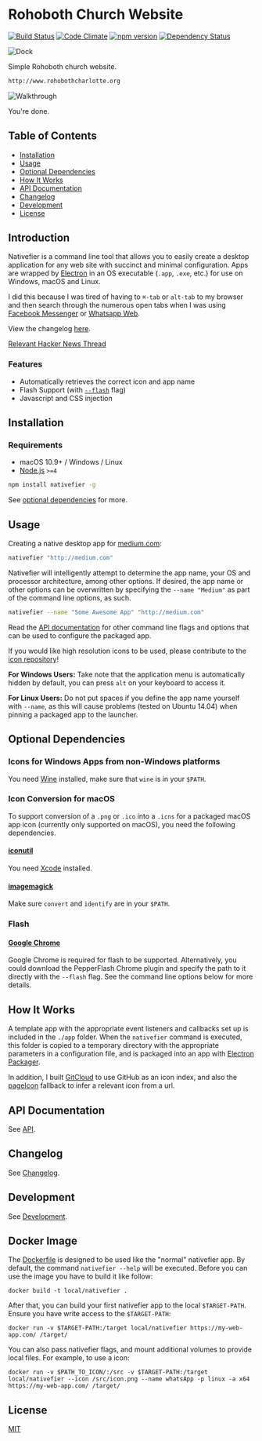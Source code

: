 # Rohoboth Church Website

[![Build Status](https://travis-ci.org/jiahaog/nativefier.svg?branch=development)](https://travis-ci.org/jiahaog/nativefier)
[![Code Climate](https://codeclimate.com/github/jiahaog/nativefier/badges/gpa.svg)](https://codeclimate.com/github/jiahaog/nativefier)
[![npm version](https://badge.fury.io/js/nativefier.svg)](https://www.npmjs.com/package/nativefier)
[![Dependency Status](https://david-dm.org/jiahaog/nativefier.svg)](https://david-dm.org/jiahaog/nativefier)

![Dock](screenshots/dock.png)

Simple Rohoboth church website.

```bash
http://www.rohobothcharlotte.org
```

![Walkthrough]("https://github.com/amamer401/church-website2/blob/master/images/home%20background.png?raw=true")

You're done.

## Table of Contents

  - [Installation](#installation)
  - [Usage](#usage)
  - [Optional Dependencies](#optional-dependencies)
  - [How It Works](#how-it-works)
  - [API Documentation](docs/api.md)
  - [Changelog](docs/changelog.md)
  - [Development](docs/development.md)
  - [License](#license)

## Introduction

Nativefier is a command line tool that allows you to easily create a desktop application for any web site with succinct and minimal configuration. Apps are wrapped by [Electron](http://electron.atom.io) in an OS executable (`.app`, `.exe`, etc.) for use on Windows, macOS and Linux.

I did this because I was tired of having to `⌘-tab` or `alt-tab` to my browser and then search through the numerous open tabs when I was using [Facebook Messenger](http://messenger.com) or [Whatsapp Web](http://web.whatsapp.com).

View the changelog [here](https://github.com/jiahaog/nativefier/blob/development/docs/changelog.md).

[Relevant Hacker News Thread](https://news.ycombinator.com/item?id=10930718)

### Features

- Automatically retrieves the correct icon and app name
- Flash Support (with [`--flash`](docs/api.md#flash) flag)
- Javascript and CSS injection

## Installation

### Requirements
- macOS 10.9+ / Windows / Linux
- [Node.js](https://nodejs.org/) `>=4`

```bash
npm install nativefier -g
```

See [optional dependencies](#optional-dependencies) for more.

## Usage

Creating a native desktop app for [medium.com](http://medium.com):

```bash
nativefier "http://medium.com"
```

Nativefier will intelligently attempt to determine the app name, your OS and processor architecture, among other options. If desired, the app name or other options can be overwritten by specifying the `--name "Medium"` as part of the command line options, as such.

```bash
nativefier --name "Some Awesome App" "http://medium.com"
```
Read the [API documentation](docs/api.md) for other command line flags and options that can be used to configure the packaged app.

If you would like high resolution icons to be used, please contribute to the [icon repository](https://github.com/jiahaog/nativefier-icons)!

**For Windows Users:** Take note that the application menu is automatically hidden by default, you can press `alt` on your keyboard to access it.

**For Linux Users:** Do not put spaces if you define the app name yourself with `--name`, as this will cause problems (tested on Ubuntu 14.04) when pinning a packaged app to the launcher.

## Optional Dependencies

### Icons for Windows Apps from non-Windows platforms

You need [Wine](https://www.winehq.org/) installed, make sure that `wine` is in your `$PATH`.

### Icon Conversion for macOS

To support conversion of a `.png` or `.ico` into a `.icns` for a packaged macOS app icon (currently only supported on macOS), you need the following dependencies.

#### [iconutil](https://developer.apple.com/library/mac/documentation/GraphicsAnimation/Conceptual/HighResolutionOSX/Optimizing/Optimizing.html)

You need [Xcode](https://developer.apple.com/xcode/) installed.

#### [imagemagick](http://www.imagemagick.org/script/index.php)

Make sure `convert` and `identify` are in your `$PATH`.

### Flash

#### [Google Chrome](https://www.google.com/chrome/)

Google Chrome is required for flash to be supported. Alternatively, you could download the PepperFlash Chrome plugin and specify the path to it directly with the `--flash` flag. See the command line options below for more details.

## How It Works

A template app with the appropriate event listeners and callbacks set up is included in the `./app` folder. When the `nativefier` command is executed, this folder is copied to a temporary directory with the appropriate parameters in a configuration file, and is packaged into an app with [Electron Packager](https://github.com/electron-userland/electron-packager).

In addition, I built [GitCloud](https://github.com/jiahaog/gitcloud) to use GitHub as an icon index, and also the [pageIcon](https://github.com/jiahaog/page-icon) fallback to infer a relevant icon from a url.

## API Documentation

See [API](docs/api.md).

## Changelog

See [Changelog](docs/changelog.md).

## Development

See [Development](docs/development.md).

## Docker Image

The [Dockerfile](Dockerfile) is designed to be used like the "normal" nativefier app. By default, the command `nativefier --help` will be executed. Before you can use the image you have to build it like follow:

    docker build -t local/nativefier .
 
After that, you can build your first nativefier app to the local `$TARGET-PATH`. Ensure you have write access to the `$TARGET-PATH`:

    docker run -v $TARGET-PATH:/target local/nativefier https://my-web-app.com/ /target/

You can also pass nativefier flags, and mount additional volumes to provide local files. For example, to use a icon:

    docker run -v $PATH_TO_ICON/:/src -v $TARGET-PATH:/target local/nativefier --icon /src/icon.png --name whatsApp -p linux -a x64 https://my-web-app.com/ /target/

## License

[MIT](LICENSE.md)
